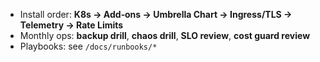 - Install order: **K8s → Add‑ons → Umbrella Chart → Ingress/TLS → Telemetry → Rate Limits**
- Monthly ops: **backup drill**, **chaos drill**, **SLO review**, **cost guard review**
- Playbooks: see `/docs/runbooks/*`
